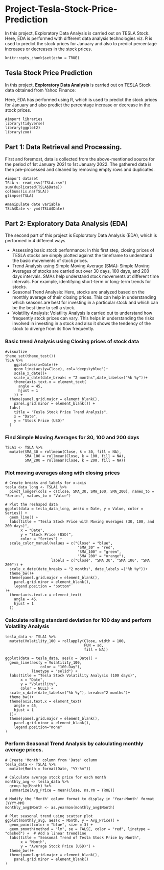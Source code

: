 # Project-Tesla-Stock-Price-Prediction
In this project, Exploratory Data Analysis is carried out on TESLA Stock. Here, EDA is performed with different data analysis technologies viz. R  is used to predict the stock prices for January and also to predict percentage increases or decreases in the stock prices.

```{r setup, include=FALSE}
knitr::opts_chunk$set(echo = TRUE)
```

## Tesla Stock Price Prediction

In this project, **Exploratory Data Analysis** is carried out on TESLA Stock data obtained from Yahoo Finance:

Here, EDA has performed using R,  which is used to predict the stock prices for January and also predict the percentage increase or decrease in the stock prices.

```{r warning=FALSE, message=FALSE}
#import libraries
library(tidyverse)
library(ggplot2)
library(zoo)

```
## Part 1: Data Retrieval and Processing.
First and foremost, data is collected from the above-mentioned source for the period of 1st January 2021 to 1st January 2022. The gathered data is then pre-processed and cleaned by removing empty rows and duplicates.
```{r warning=FALSE, message=FALSE}
#import dataset
TSLA <- read_csv("TSLA.csv")
sum(duplicated(TSLA$Date))
colSums(is.na(TSLA))
glimpse(TSLA)
```

```{r}
#manipulate date variable
TSLA$Date <- ymd(TSLA$Date)
```
## Part 2: Exploratory Data Analysis (EDA)
The second part of this project is Exploratory Data Analysis (EDA), which is performed in 4 different ways.

- Assessing basic stock performance: In this first step, closing prices of TESLA stocks are simply plotted against the timeframe to understand the basic movements of stock prices.
- Trend Analysis using Simple Moving Average (SMA): Simple Moving Averages of stocks are carried out over 30 days, 100 days, and 200 days intervals. SMAs help understand stock movements at different time intervals. For example, identifying short-term or long-term trends for stocks.
- Seasonal Trend Analysis: Here, stocks are analyzed based on the monthly average of their closing prices. This can help in understanding which seasons are best for investing in a particular stock and which can be the best time to sell a stock.
- Volatility Analysis: Volatility Analysis is carried out to understand how frequently stock prices can vary. This helps in understanding the risks involved in investing in a stock and also it shows the tendency of the stock to diverge from its flow frequently.
### Basic trend Analysis using Closing prices of stock data

```{r warning=FALSE, message=FALSE}
#visualize
theme_set(theme_test())
TSLA %>% 
    ggplot(aes(x=Date))+
    geom_line(aes(y=Close), col='deepskyblue')+
    scale_x_date()+
    scale_x_date(date_breaks = "2 months",date_labels=("%b %y"))+
    theme(axis.text.x = element_text(
      angle = 45,
      hjust = 1
    )) +
  theme(panel.grid.major = element_blank(),
    panel.grid.minor = element_blank()) +
  labs(
    title = "Tesla Stock Price Trend Analysis",
    x = "Date",
    y = "Stock Price (USD)"
  )

```

### Find Simple Moving Averages for 30, 100 and 200 days

```{r warning=FALSE, message=FALSE}
TSLA1 <- TSLA %>%
  mutate(SMA_30 = rollmean(Close, k = 30, fill = NA),
         SMA_100 = rollmean(Close, k = 100, fill = NA),
         SMA_200 = rollmean(Close, k = 200, fill = NA))
```

### Plot moving averages along with closing prices

```{r}
# Create breaks and labels for x-axis
tesla_data_long <- TSLA1 %>%
  pivot_longer(cols = c(Close, SMA_30, SMA_100, SMA_200), names_to = "Series", values_to = "Value")
```

```{r warning=FALSE, message=FALSE}
# Plot the reshaped data
ggplot(data = tesla_data_long, aes(x = Date, y = Value, color = Series)) +
  geom_line() +
  labs(title = "Tesla Stock Price with Moving Averages (30, 100, and 200 days)",
       x = "Date",
       y = "Stock Price (USD)",
       color = "Series") +
  scale_color_manual(values = c("Close" = "blue", 
                                 "SMA_30" = "red", 
                                 "SMA_100" = "green", 
                                 "SMA_200" = "orange"),
                     labels = c("Close", "SMA 30", "SMA 100", "SMA 200")) +
  scale_x_date(date_breaks = "2 months", date_labels =("%b %y"))+
  theme_bw()+
  theme(panel.grid.major = element_blank(),
    panel.grid.minor = element_blank(),
    legend.position = "bottom"
)+
  theme(axis.text.x = element_text(
    angle = 45,
    hjust = 1
  ))
```

### Calculate rolling standard deviation for 100 day and perform Volatility Analysis

```{r warning=FALSE, message=FALSE}
tesla_data <- TSLA1 %>%
  mutate(Volatility_100 = rollapply(Close, width = 100, 
                                    FUN = sd, 
                                    fill = NA))

ggplot(data = tesla_data, aes(x = Date)) +
  geom_line(aes(y = Volatility_100, 
                color = "100-Day"), 
            linetype = "solid") +
  labs(title = "Tesla Stock Volatility Analysis (100 days)",
       x = "Date",
       y = "Volatility",
       color = NULL) +
  scale_x_date(date_labels=("%b %y"), breaks="2 months")+
  theme_bw()+
  theme(axis.text.x = element_text(
    angle = 45,
    hjust = 1
  ))+
  theme(panel.grid.major = element_blank(),
    panel.grid.minor = element_blank(),
    legend.position="none"
)
```

### Perform Seasonal Trend Analysis by calculating monthly average prices.

```{r warning=FALSE, message=FALSE}
# Create 'Month' column from 'Date' column
tesla_data <- TSLA1 %>%
  mutate(Month = format(Date, "%Y-%m"))

# Calculate average stock price for each month
monthly_avg <- tesla_data %>%
  group_by(Month) %>%
  summarize(Avg_Price = mean(Close, na.rm = TRUE))

# Modify the 'Month' column format to display in 'Year-Month' format (YYYY-MM)
monthly_avg$Month <- as.yearmon(monthly_avg$Month)

# Plot seasonal trend using scatter plot
ggplot(monthly_avg, aes(x = Month, y = Avg_Price)) +
  geom_point(color = "blue", size = 3) +
  geom_smooth(method = "lm", se = FALSE, color = "red", linetype = "dashed") +  # Add a linear trendline
  labs(title = "Seasonal Trend of Tesla Stock Price by Month",
       x = "Month",
       y = "Average Stock Price (USD)") +
  theme_bw()+
  theme(panel.grid.major = element_blank(),
    panel.grid.minor = element_blank()
)
```

